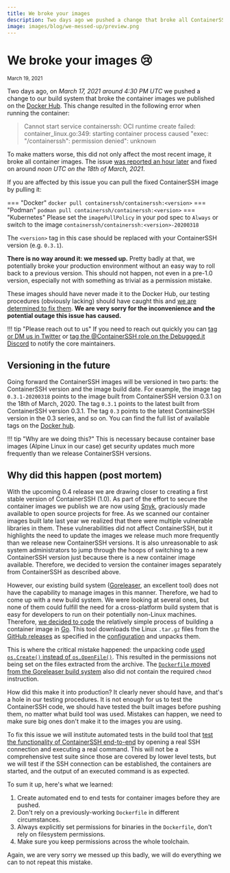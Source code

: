 ```yaml
---
title: We broke your images
description: Two days ago we pushed a change that broke all ContainerSSH container images on the Docker hub.
image: images/blog/we-messed-up/preview.png
---
```


# We broke your images 😢
<div class="blog-meta"><small>March 19, 2021</small></div>

Two days ago, on *March 17, 2021 around 4:30 PM UTC* we pushed a change to our build system that broke the container images we published on the [Docker Hub](https://hub.docker.com/u/containerssh/). This change resulted in the following error when running the container:

> Cannot start service containerssh: OCI runtime create failed: container_linux.go:349: starting container process caused "exec: \"/containerssh\": permission denied": unknown

To make matters worse, this did not only affect the most recent image, it broke all container images. The issue [was reported an hour later](https://github.com/ContainerSSH/ContainerSSH/issues/146) and fixed on around *noon UTC on the 18th of March, 2021*.

If you are affected by this issue you can pull the fixed ContainerSSH image by pulling it:

=== "Docker"
    ```
    docker pull containerssh/containerssh:<version>
    ```
=== "Podman"
    ```
    podman pull containerssh/containerssh:<version>
    ```
=== "Kubernetes"
    Please set the `imagePullPolicy` in your pod spec to `Always` or switch to the image `containerssh/containerssh:<version>-20200318`

The `<version>` tag in this case should be replaced with your ContainerSSH version (e.g. `0.3.1`).

**There is no way around it: we messed up.** Pretty badly at that, we potentially broke your production environment without an easy way to roll back to a previous version. This should not happen, not even in a pre-1.0 version, especially not with something as trivial as a permission mistake.

These images should have never made it to the Docker Hub, our testing procedures (obviously lacking) should have caught this and [we are determined to fix them](https://github.com/ContainerSSH/images/issues/1). **We are very sorry for the inconvenience and the potential outage this issue has caused.**

!!! tip "Please reach out to us"
    If you need to reach out quickly you can [tag or DM us in Twitter](https://twitter.com/ContainerSSH) or [tag the @ContainerSSH role on the Debugged.it Discord](https://discord.gg/CFMMqwS) to notify the core maintainers.

## Versioning in the future

Going forward the ContainerSSH images will be versioned in two parts: the ContainerSSH version and the image build date. For example, the image tag `0.3.1-20200318` points to the image built from ContainerSSH version 0.3.1 on the 18th of March, 2020. The tag `0.3.1` points to the latest built from ContainerSSH version 0.3.1. The tag `0.3` points to the latest ContainerSSH version in the 0.3 series, and so on. You can find the full list of available tags on the [Docker hub](https://hub.docker.com/r/containerssh/containerssh/tags).

!!! tip "Why are we doing this?"
    This is necessary because container base images (Alpine Linux in our case) get security updates much more frequently than we release ContainerSSH versions.

## Why did this happen (post mortem)

With the upcoming 0.4 release we are drawing closer to creating a first stable version of ContainerSSH (1.0). As part of the effort to secure the container images we publish we are now using [Snyk](https://snyk.io/), graciously made available to open source projects for free. As we scanned our container images built late last year we realized that there were multiple vulnerable libraries in them. These vulnerabilities did not affect ContainerSSH, but it highlights the need to update the images we release much more frequently than we release new ContainerSSH versions. It is also unreasonable to ask system administrators to jump through the hoops of switching to a new ContainerSSH version just because there is a new container image available. Therefore, we decided to version the container images separately from ContainerSSH as described above.

However, our existing build system ([Goreleaser](https://goreleaser.com/), an excellent tool) does not have the capability to manage images in this manner. Therefore, we had to come up with a new build system. We were looking at several ones, but none of them could fulfill the need for a cross-platform build system that is easy for developers to run on their potentially non-Linux machines. Therefore, [we decided to code](https://github.com/ContainerSSH/images) the relatively simple process of building a container image in [Go](https://golang.org/). This tool downloads the Linux `.tar.gz` files from the [GitHub releases](https://github.com/ContainerSSH/ContainerSSH/releases) as specified in the [configuration](https://github.com/ContainerSSH/images/blob/3824289b8966f5ff481d2d6ff7bc87e85e0389b1/build.yaml) and unpacks them.

This is where the critical mistake happened: the unpacking code [used `os.Create()` instead of `os.OpenFile()`](https://github.com/ContainerSSH/images/blob/3824289b8966f5ff481d2d6ff7bc87e85e0389b1/build.go#L169). This resulted in the permissions not being set on the files extracted from the archive. The [`Dockerfile` moved from the Goreleaser build system](https://github.com/ContainerSSH/images/blob/c1528274e331254eb6758cefdb467c5d975d09bc/containerssh/Dockerfile) also did not contain the required `chmod` instruction.

How did this make it into production? It clearly never should have, and that's a hole in our testing procedures. It is not enough for us to test the ContainerSSH code, we should have tested the built images before pushing them, no matter what build tool was used. Mistakes can happen, we need to make sure big ones don't make it to the images you are using.

To fix this issue we will institute automated tests in the build tool that [test the functionality of ContainerSSH end-to-end](https://github.com/ContainerSSH/images/issues/1) by opening a real SSH connection and executing a real command. This will not be a comprehensive test suite since those are covered by lower level tests, but we will test if the SSH connection can be established, the containers are started, and the output of an executed command is as expected.

To sum it up, here's what we learned:

1. Create automated end to end tests for container images before they are pushed.
2. Don't rely on a previously-working `Dockerfile` in different circumstances.
3. Always explicitly set permissions for binaries in the `Dockerfile`, don't rely on filesystem permissions.
4. Make sure you keep permissions across the whole toolchain.

Again, we are very sorry we messed up this badly, we will do everything we can to not repeat this mistake.
